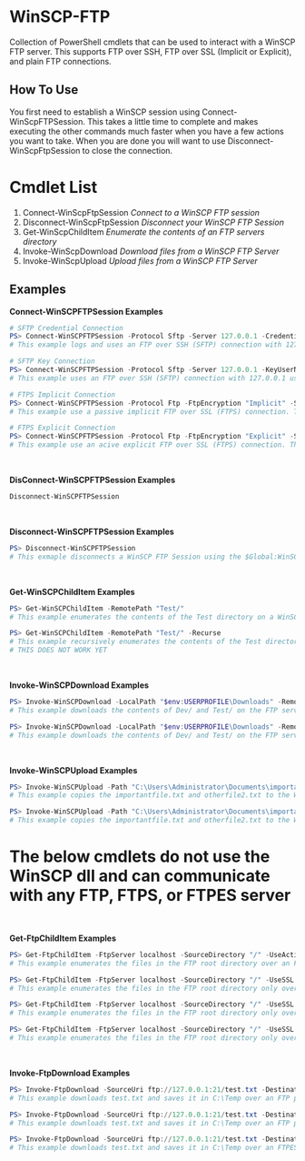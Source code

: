 # WinSCP-FTP
Collection of PowerShell cmdlets that can be used to interact with a WinSCP FTP server. This supports FTP over SSH, FTP over SSL (Implicit or Explicit), and plain FTP connections.

## How To Use
You first need to establish a WinSCP session using Connect-WinScpFTPSession. This takes a little time to complete and makes executing the other commands much faster when you have a few actions you want to take. When you are done you will want to use Disconnect-WinScpFtpSession to close the connection.

# Cmdlet List
1. Connect-WinScpFtpSession *Connect to a WinSCP FTP session*
2. Disconnect-WinScpFtpSession *Disconnect your WinSCP FTP Session*
3. Get-WinScpChildItem *Enumerate the contents of an FTP servers directory*
4. Invoke-WinScpDownload *Download files from a WinSCP FTP Server*
5. Invoke-WinScpUpload *Upload files from a WinSCP FTP Server*

## Examples
**Connect-WinSCPFTPSession Examples** 

```powershell
# SFTP Credential Connection
PS> Connect-WinSCPFTPSession -Protocol Sftp -Server 127.0.0.1 -Credential (Get-Credential) -LogSession
# This example logs and uses an FTP over SSH (SFTP) connection with 127.0.0.1 using a credential object. There is a 15 second timeout to connect to the destination server and any new host keys are automatically accepted

# SFTP Key Connection
PS> Connect-WinSCPFTPSession -Protocol Sftp -Server 127.0.0.1 -KeyUserName admin -SshPrivateKeyPassPhrase (ConvertTo-SecureString -String "Keypassword123!" -AsPlainText -Force) -SshPrivateKeyPath "C:\Users\admin\.ssh\id_rsa.ppk" -Timeout 15 -HostKeyPolicy AcceptNew -WinScpDllPath "C:\ProgramData\WinSCP\WinSCPnet.dll"
# This example uses an FTP over SSH (SFTP) connection with 127.0.0.1 using a password protected SSH key. There is a 15 second timeout to connect to the destination server and any new host keys are automatically accepted

# FTPS Implicit Connection
PS> Connect-WinSCPFTPSession -Protocol Ftp -FtpEncryption "Implicit" -Server 127.0.0.1 -Port 990 -HostKeyPolicy Check -FTPMode Passive -HostKeyPolicy Check -LogSession -LogPath "$env:TEMP\Logs\ftp-session.log"
# This example use a passive implicit FTP over SSL (FTPS) connection. There is a 15 second timeout to connect to the destination server and any new host keys will prompt for confirmation. This also logs the session connections to a custom log location

# FTPS Explicit Connection
PS> Connect-WinSCPFTPSession -Protocol Ftp -FtpEncryption "Explicit" -Server 127.0.0.1 -Port 21 -Credential (Get-Credential) -FTPMode Active -Timeout 15 -HostKeyPolicy GiveUpSecurityAndAcceptAny
# This example use an acive explicit FTP over SSL (FTPS) connection. There is a 15 second timeout to connect to the destination server and any new host keys will be ignored
```
<br>

**DisConnect-WinSCPFTPSession Examples**
```powershell
Disconnect-WinSCPFTPSession
```

<br>

**Disconnect-WinSCPFTPSession Examples**
```powershell
PS> Disconnect-WinSCPFTPSession
# This exmaple disconnects a WinSCP FTP Session using the $Global:WinSCPFTPSession variable which is created by Connect-WinSCPFTPSession
```

<br>

**Get-WinSCPChildItem Examples**
```powershell
PS> Get-WinSCPChildItem -RemotePath "Test/"
# This example enumerates the contents of the Test directory on a WinSCP FTP server

PS> Get-WinSCPChildItem -RemotePath "Test/" -Recurse
# This example recursively enumerates the contents of the Test directory on a WinSCP FTP server.
# THIS DOES NOT WORK YET
```

<br>

**Invoke-WinSCPDownload Examples**
```powershell
PS> Invoke-WinSCPDownload -LocalPath "$env:USERPROFILE\Downloads" -RemotePath @("Test/","Dev/")
# This example downloads the contents of Dev/ and Test/ on the FTP server to $env:USERPROFILE\Downloads on the local machine

PS> Invoke-WinSCPDownload -LocalPath "$env:USERPROFILE\Downloads" -RemotePath @("Test/","Dev/") -EnumerateDirectory
# This example downloads the contents of Dev/ and Test/ on the FTP server to $env:USERPROFILE\Downloads on the local machine and enumerates the contents of the directories
```

<br>

**Invoke-WinSCPUpload Examples**
```powershell
PS> Invoke-WinSCPUpload -Path "C:\Users\Administrator\Documents\importantfile.txt","C:\Users\Administrator\Documents\otherfile2.txt" -Destination "C:\SFTP\Uploads"
# This example copies the importantfile.txt and otherfile2.txt to the WinSCP destination C:\SFTP\Uploads using passive FTP over SSH (SFTP). There is a 15 second timeout to connect to the destination server and any new host keys are automatically accepted

PS> Invoke-WinSCPUpload -Path "C:\Users\Administrator\Documents\importantfile.txt","C:\Users\Administrator\Documents\otherfile2.txt" -Destination "C:\SFTP\Uploads" -EnumerateDirectory
# This example copies the importantfile.txt and otherfile2.txt to the WinSCP destination C:\SFTP\Uploads using passive FTP over SSH (SFTP) and lists the contents of the destination directory. There is a 15 second timeout to connect to the destination server and any new host keys are automatically accepted
```

# The below cmdlets do not use the WinSCP dll and can communicate with any FTP, FTPS, or FTPES server

<br>

**Get-FtpChildItem Examples**
```powershell
PS> Get-FtpChildItem -FtpServer localhost -SourceDirectory "/" -UseActive $True
# This example enumerates the files in the FTP root directory over an FTP active ASCII connection wihtout credentials

PS> Get-FtpChildItem -FtpServer localhost -SourceDirectory "/" -UseSSL $True
# This example enumerates the files in the FTP root directory only over FTPES passive ASCII connection using TLSv1.2 wihtout credentials

PS> Get-FtpChildItem -FtpServer localhost -SourceDirectory "/" -UseSSL $True -UseBinary $False -UsePassive $True -TlsVersion Tls12 -KeepAlive $False
# This example enumerates the files in the FTP root directory only over FTPES passive ASCII connection using TLSv1.2 wihtout credentials

PS> Get-FtpChildItem -FtpServer localhost -SourceDirectory "/" -UseSSL $True -UseBinary $False -UsePassive $True -TlsVersion Tls12 -KeepAlive $False -IgnoreCertificateValidation $True -Credential (Get-Credential)
# This example enumerates the files in the FTP root directory only over FTPES passive ASCII connection using TLSv1.2 and ignores certificate validation errors and prompts for FTP credentials
```

<br>

**Invoke-FtpDownload Examples**
```powershell
PS> Invoke-FtpDownload -SourceUri ftp://127.0.0.1:21/test.txt -Destination C:\Temp\test.txt
# This example downloads test.txt and saves it in C:\Temp over an FTP passive connection without credentials

PS> Invoke-FtpDownload -SourceUri ftp://127.0.0.1:21/test.txt -Destination C:\Temp\test.txt -UsePassive $True -KeepAlive $False -Credential (Get-Credential)
# This example downloads test.txt and saves it in C:\Temp over an FTP passive connection with credentials

PS> Invoke-FtpDownload -SourceUri ftp://127.0.0.1:21/test.txt -Destination C:\Temp\test.txt -UsePassive $True -KeepAlive $False -UseSSL $True -IgnoreCertificateValidation $True -Credential (Get-Credential)
# This example downloads test.txt and saves it in C:\Temp over an FTPES passive connection with credentials that ignores certificate validation errors
```
